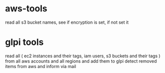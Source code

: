 # aws-tools

read all s3 bucket names, see if encryption is set, if not set it 

# glpi tools

read all ( 
    ec2 instances and their tags, 
    iam users, 
    s3 buckets and their tags 
)          
from all aws accounts and all regions and add them to glpi 
detect removed items from aws and inform via mail

